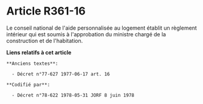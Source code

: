 # Article R361-16

Le conseil national de l'aide personnalisée au logement établit un règlement intérieur qui est soumis à l'approbation du
ministre chargé de la construction et de l'habitation.

**Liens relatifs à cet article**

	**Anciens textes**:

	  - Décret n°77-627 1977-06-17 art. 16

	**Codifié par**:

	  - Décret n°78-622 1978-05-31 JORF 8 juin 1978
